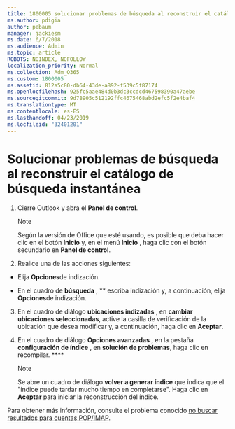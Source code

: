 ```yaml
---
title: 1800005 solucionar problemas de búsqueda al reconstruir el catálogo de búsqueda instantánea
ms.author: pdigia
author: pebaum
manager: jackiesm
ms.date: 6/7/2018
ms.audience: Admin
ms.topic: article
ROBOTS: NOINDEX, NOFOLLOW
localization_priority: Normal
ms.collection: Adm_O365
ms.custom: 1800005
ms.assetid: 812a5c80-db64-43de-a892-f539c5f87174
ms.openlocfilehash: 925fc5aae484d0b3dc3ccdcd467598390a47aebe
ms.sourcegitcommit: 9d78905c512192ffc4675468abd2efc5f2e4baf4
ms.translationtype: MT
ms.contentlocale: es-ES
ms.lasthandoff: 04/23/2019
ms.locfileid: "32401201"
---
```

# <a name="fix-search-issues-by-rebuilding-your-instant-search-catalog"></a>Solucionar problemas de búsqueda al reconstruir el catálogo de búsqueda instantánea

1. Cierre Outlook y abra el **Panel de control**.
    
    > [!NOTE]
    > Según la versión de Office que esté usando, es posible que deba hacer clic en el botón **Inicio** y, en el menú **Inicio** , haga clic con el botón secundario en **Panel de control**. 
  
2. Realice una de las acciones siguientes:
    
  - Elija **Opciones**de indización.
    
  - En el cuadro de **búsqueda** , ** escriba indización y, a continuación, elija **Opciones**de indización.
    
3. En el cuadro de diálogo **ubicaciones indizadas** , en **cambiar ubicaciones seleccionadas**, active la casilla de verificación de la ubicación que desea modificar y, a continuación, haga clic en **Aceptar**.
    
4. En el cuadro de diálogo **Opciones avanzadas** , en la pestaña **configuración de índice** , en **solución de problemas**, haga clic en recompilar. ****
    
    > [!NOTE]
    > Se abre un cuadro de diálogo **volver a generar índice** que indica que el "índice puede tardar mucho tiempo en completarse". Haga clic en **Aceptar** para iniciar la reconstrucción del índice. 
  
Para obtener más información, consulte el problema conocido [no buscar resultados para cuentas POP/IMAP](https://support.office.com/article/51c9d2c7-a3db-4358-afdf-50d3a9e57039.aspx).
  

